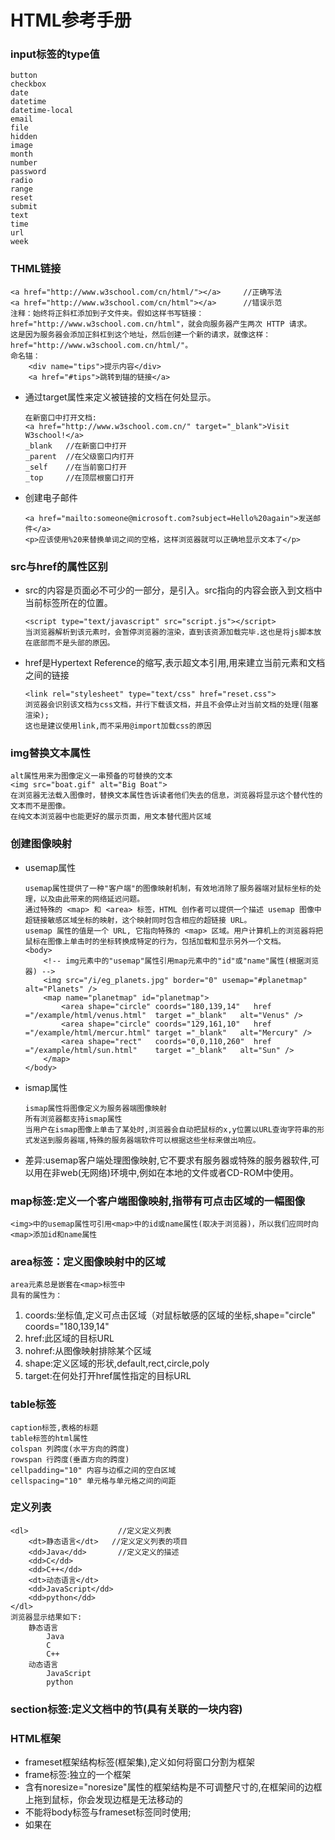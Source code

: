 # 	HTML参考手册

### input标签的type值
	button
	checkbox
	date
	datetime
	datetime-local
	email
	file
	hidden
	image
	month
	number
	password
	radio
	range
	reset
	submit
	text
	time
	url
	week

### THML链接
	<a href="http://www.w3school.com/cn/html/"></a>		//正确写法
	<a href="http://www.w3school.com/cn/html"></a>		//错误示范
	注释：始终将正斜杠添加到子文件夹。假如这样书写链接：href="http://www.w3school.com.cn/html"，就会向服务器产生两次 HTTP 请求。
	这是因为服务器会添加正斜杠到这个地址，然后创建一个新的请求，就像这样：href="http://www.w3school.com.cn/html/"。
	命名锚：
		<div name="tips">提示内容</div>
		<a href="#tips">跳转到锚的链接</a>
*	通过target属性来定义被链接的文档在何处显示。
	```
	在新窗口中打开文档:
	<a href="http://www.w3school.com.cn/" target="_blank">Visit W3school!</a>
	_blank   //在新窗口中打开
	_parent  //在父级窗口内打开
	_self    //在当前窗口打开
	_top     //在顶层根窗口打开
	```
*	创建电子邮件
	```
	<a href="mailto:someone@microsoft.com?subject=Hello%20again">发送邮件</a>
	<p>应该使用%20来替换单词之间的空格，这样浏览器就可以正确地显示文本了</p>
	```

### src与href的属性区别
*	src的内容是页面必不可少的一部分，是引入。src指向的内容会嵌入到文档中当前标签所在的位置。
	```
	<script type="text/javascript" src="script.js"></script>
	当浏览器解析到该元素时，会暂停浏览器的渲染，直到该资源加载完毕.这也是将js脚本放在底部而不是头部的原因。
	```
*	href是Hypertext Reference的缩写,表示超文本引用,用来建立当前元素和文档之间的链接
	```
	<link rel="stylesheet" type="text/css" href="reset.css">
	浏览器会识别该文档为css文档，并行下载该文档，并且不会停止对当前文档的处理(阻塞渲染);
	这也是建议使用link,而不采用@import加载css的原因
	```

### img替换文本属性
	alt属性用来为图像定义一串预备的可替换的文本
	<img src="boat.gif" alt="Big Boat">
	在浏览器无法载入图像时，替换文本属性告诉读者他们失去的信息，浏览器将显示这个替代性的文本而不是图像。
	在纯文本浏览器中也能更好的展示页面，用文本替代图片区域

### 创建图像映射
*	usemap属性
	```
	usemap属性提供了一种"客户端"的图像映射机制，有效地消除了服务器端对鼠标坐标的处理，以及由此带来的网络延迟问题。
	通过特殊的 <map> 和 <area> 标签，HTML 创作者可以提供一个描述 usemap 图像中超链接敏感区域坐标的映射，这个映射同时包含相应的超链接 URL。
	usemap 属性的值是一个 URL, 它指向特殊的 <map> 区域。用户计算机上的浏览器将把鼠标在图像上单击时的坐标转换成特定的行为，包括加载和显示另外一个文档。
	<body>
		<!-- img元素中的"usemap"属性引用map元素中的"id"或"name"属性(根据浏览器) -->
		<img src="/i/eg_planets.jpg" border="0" usemap="#planetmap" alt="Planets" />    
		<map name="planetmap" id="planetmap">
			<area shape="circle" coords="180,139,14"   href ="/example/html/venus.html"  target ="_blank"   alt="Venus" />
			<area shape="circle" coords="129,161,10"   href ="/example/html/mercur.html" target ="_blank"	alt="Mercury" />
			<area shape="rect"   coords="0,0,110,260"  href ="/example/html/sun.html"    target ="_blank"	alt="Sun" />
		</map>
	</body>
	```
*	ismap属性
	```
	ismap属性将图像定义为服务器端图像映射
	所有浏览器都支持ismap属性
	当用户在ismap图像上单击了某处时,浏览器会自动把鼠标的x,y位置以URL查询字符串的形式发送到服务器端,特殊的服务器端软件可以根据这些坐标来做出响应。
	```
*	差异:usemap客户端处理图像映射,它不要求有服务器或特殊的服务器软件,可以用在非web(无网络)环境中,例如在本地的文件或者CD-ROM中使用。

### map标签:定义一个客户端图像映射,指带有可点击区域的一幅图像
	<img>中的usemap属性可引用<map>中的id或name属性(取决于浏览器)，所以我们应同时向<map>添加id和name属性

### area标签：定义图像映射中的区域
	area元素总是嵌套在<map>标签中
	具有的属性为：
1.	coords:坐标值,定义可点击区域（对鼠标敏感的区域的坐标,shape="circle" coords="180,139,14"
2. 	href:此区域的目标URL
3.  nohref:从图像映射排除某个区域
4.  shape:定义区域的形状,default,rect,circle,poly
5.  target:在何处打开href属性指定的目标URL

### table标签
	caption标签,表格的标题
	table标签的html属性
	colspan 列跨度(水平方向的跨度)
	rowspan 行跨度(垂直方向的跨度)
	cellpadding="10" 内容与边框之间的空白区域
	cellspacing="10" 单元格与单元格之间的间距

### 定义列表	
	<dl>     				//定义定义列表
		<dt>静态语言</dt>	//定义定义列表的项目
		<dd>Java</dd>		//定义定义的描述
		<dd>C</dd>
		<dd>C++</dd>
		<dt>动态语言</dt>
		<dd>JavaScript</dd>
		<dd>python</dd>		
	</dl>
	浏览器显示结果如下:
		静态语言
			Java
			C
			C++
		动态语言
			JavaScript
			python

### section标签:定义文档中的节(具有关联的一块内容)

### HTML框架
*   frameset框架结构标签(框架集),定义如何将窗口分割为框架
* 	frame标签:独立的一个框架
*	含有noresize="noresize"属性的框架结构是不可调整尺寸的,在框架间的边框上拖到鼠标，你会发现边框是无法移动的
*	不能将body标签与frameset标签同时使用;
*	如果在<noframes>标签内,需要添加一段文本信息,那就必须将这段文字嵌套在body标签内。
	```
	<html>
	<frameset cols="50%,*,25%">
	   <frame src="/example/html/frame_a.html" noresize="noresize" />
	   <frame src="frame_a.htm">
	   <frame src="frame_b.htm">
	</frameset>
	<!-- 当浏览器不支持框架时显示文本内容 -->
	<noframes>
		<body>您的浏览器无法处理框架！</body>
	</noframes>
	</html>
	```

### iframe内联标签:用于在网页内显示网页
	frameborder="0"		//删除边框
*	可以使用iframe作为链接的目标
	```
	iframe可用作链接的目标(target),链接的target属性必须引用iframe的name属性
	<iframe src="demo_iframe.html" name="iframe_a"></iframe>                     //name为iframe_a的内联框架
	<a href="http://www.w3school.com.cn/" target="iframe_a">w3school.com.cn</a>  //iframe初始时显示demo页面;点击链接后,在框架内显示href的url页面内容
	```

### HTML脚本
	noscript为不支持客户端脚本的浏览器定义替代内容	

### HTML头部
	在头部中添加的标签<title>、<base>、<link>、<meta>、<script>及<style>
*	<base>标签为页面上的所有链接规定默认地址或默认目标(target)
	```
	<head>
		<base href="http://www.w3school.com.cn/">
		<base target="_blank">
	</head>
	```

###	<meta>元素:定义关于HTML文档的元数据
*  	针对搜索引擎的关键词
	```
	定义页面的描述：
	<meta name="description" content="Free Web tutorials on HTML, CSS, XML" />
	定义页面的关键词：
	<meta name="keywords" content="HTML,CSS,XML" />
	```

### HTML字符实体
	html中不能使用小于号(<)和大于号(>),因为浏览器会误认为是标签
	如果想正确地显示预留字符，必须在HMTL源代码中使用字符实体(character entities)
	字符实体参考手册：http://www.w3school.com.cn/tags/html_ref_entities.html

### URL(Uniform Resource Locator)统一资源定位符(网址)
	格式:scheme://host.domain:port/path/filename
	* scheme - 定义因特网服务的类型,常见的有http,https,ftp,file
	* host - 定义域主机(http的默认主机是www)
	* domain - 定义因特网域名，比如w3school.com.cn
	* :port - 定义主机上的端口号。http的默认端口号是80
	* path - 定义在服务器上的路径
	* filename - 定义文档/资源的名称
	示例:http://www.baidu.com:8080/asset/images/foo.jpg

### 因特网服务提供商(ISP)
	Internet Service Provider

### HTML颜色
	十六进制

# 	HTML5简介	

### 文档类型
	<!DOCTYPE html>   //html5文档类型

### WebSocket对象
	var socket=new WebSocket(url,[protocol])
	var ws = new WebSocket("ws://localhost:8080/echo");
	ws.onopen()=function(){    			// WebSocket已连接上,使用send()方法发送数据
		ws.send('发送给服务器的数据');
	};
	ws.onmessage=function(data){        // WebSocket接收到数据时
		console.log(data);
	};
	ws.onclose=function(){              // 当关闭连接时
		console.log('连接已关闭');
	};

### html5新增特性
	用于绘画的canvas元素
	矢量图形SVG
	地理位置
	用于媒介回放的video和audio元素
	本地离线存储
	web存储: localStorage和sessionStorage
	应用程序缓存: cache manifest
	服务器推送事件server-sent event
	新的特殊内容元素：article,footer,header,nav,section
	新的表单控件:calendar,date,time,email,url,search
	拖放(dragstart,dragover,drog) 原理:dom节点的增加和删除
	input增加了新的type类型
	email,url,number,range,Date pickers(date, month, week, time, datetime, datetime-local),search,color


### 地理位置geolocation属性
	navigator.geolocation.getCurrentPosition(showPosition);
	//如果getCurrentPosition()运行成功，则向参数showPosition中规定的函数返回一个coordinates对象
	function showPosition(position){
		console.log(position.coords.latitude,position.coords.longitude);
	}


### 应用程序缓存
	Cache Manifest文件
	启用应用程序缓存
	<html manifest="demo.appcache">...</html>		//manifest 文件的建议的文件扩展名是：".appcache"。
		
	manifest 文件可分为三个部分：
		CACHE MANIFEST - 在此标题下列出的文件将在首次下载后进行缓存
		NETWORK - 在此标题下列出的文件需要与服务器的连接，且不会被缓存
		FALLBACK - 在此标题下列出的文件规定当页面无法访问时的回退页面（比如 404 页面）
		
	实例代码：
	CACHE MANIFEST
	# 2012-02-21 v1.0.0
	/theme.css
	/logo.gif
	/main.js
		
	NETWORK:
	login.asp
		
	FALLBACK:
	/html5/ /404.html

### <script> 标签的 async 与 defer 属性
```
属性介绍：
	async: 表示应该立即开始下载脚本，但不阻塞页面执行其他动作（比如下载资源或等待其他脚本加载），此时和页面的渲染是异步的。只对外部脚本文件有效。
	defer: 表示脚本可以延迟到文档完全被解析和显示之后再执行。只对外部脚本文件有效。

参考资料：
	https://blog.csdn.net/QY_99/article/details/126223941
	https://blog.csdn.net/qq_54140719/article/details/133176028
```
